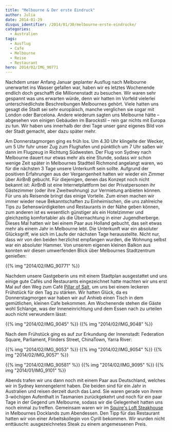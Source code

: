 ```yaml
---
title: "Melbourne & Der erste Eindruck"
author: Julia
date: 2014-01-29
disqus_identifier: /2014/01/30/melbourne-erste-eindrucke/
categories:
  - Australien
tags:
  - Ausflug
  - Cafe
  - Melbourne
  - Reise
  - Restaurant
hero: 2014/02/IMG_90771
---
```


Nachdem unser Anfang Januar geplanter Ausflug nach Melbourne unerwartet ins Wasser gefallen war, haben wir es letztes Wochenende endlich doch geschafft die
Millionenstadt zu besuchen.<!--more--> Wir waren sehr gespannt was uns erwarten würde, denn wir hatten im Vorfeld vielerlei unterschiedlichste Beschreibungen Melbournes
gehört. Viele hatten uns gesagt die Stadt sei sehr europäisch, manche verglichen sie sogar mit London oder Barcelona. Andere wiederum sagten uns Melbourne
hätte &#8211; abgesehen von einigen Gebäuden im Barockstil &#8211; rein gar nichts mit Europa zu tun. Wir haben uns innerhalb der drei Tage unser ganz
eigenes Bild von der Stadt gemacht, aber dazu später mehr.

Am Donnerstagmorgen ging es früh los. Um 4.30 Uhr klingelte der Wecker, um 5 Uhr fuhr unser Zug zum Flughafen und pünktlich um 7 Uhr saßen wir dann im
Flugzeug in Richtung Südwesten. Der Flug von Sydney nach Melbourne dauert nur etwas mehr als eine Stunde, sodass wir schon wenige Zeit später in
Melbournes Stadtteil Richmond angelangt waren, wo für die nächsten 3 Tage unsere Unterkunft sein sollte. Aufgrund der positiven Erfahrungen aus der
Vergangenheit hatten wir wieder ein Zimmer über AirBnB gebucht. Für diejenigen, denen das Konzept noch nicht bekannt ist: AirBnB ist eine Internetplattform
bei der Privatpersonen ihr Gästezimmer (oder ihre Zweitwohnung) zur Vermietung anbieten können. Für uns als Reisende bringt das einige Vorteile. Zum einen
machen wir immer wieder neue Bekanntschaften zu Einheimischen, die uns zahlreiche Tips zu Sehenswürdigkeiten und Restaurants in der Nähe geben können, zum
anderen ist es wesentlich günstiger als ein Hotelzimmer und gleichzeitig komfortabler als die Übernachtung in einer Jugendherberge. Dieses Mal hatten wir
bei einem Paar aus Holland gebucht, das seit etwas mehr als einem Jahr in Melbourne lebt. Die Unterkunft war ein absoluter Glücksgriff, wie sich im Laufe
der nächsten Tage herausstellte. Nicht nur, dass wir von den beiden herzlichst empfangen wurden, die Wohnung selbst war ein absoluter Hammer. Von unserem
eigenen kleinen Balkon aus konnten wir diesen umwerfenden Blick über Melbournes Stadtzentrum genießen:

{{% img "2014/02/IMG_90771" %}}

Nachdem unsere Gastgeberin uns mit einem Stadtplan ausgestattet und uns einige gute Cafés und Restaurants eingezeichnet hatte machten wir uns erst Mal auf
den Weg zum Café [Pillar of Salt](http://www.pillarofsalt.com.au), um uns bei einem leckeren Frühstück für den Tag zu stärken. Wir hatten Glück, da es Donnerstagmorgen war haben wir
auf Anhieb einen Tisch in dem gemütlichen, kleinen Cafe bekommen. Am Wochenende stehen die Gäste wohl Schlange, was der Inneneinrichtung und dem Essen nach
zu urteilen auch nicht verwundern lässt:

{{% img "2014/02/IMG_9045" %}}
{{% img "2014/02/IMG_9048" %}}

Nach dem Frühstück ging es auf zur Erkundung der Innenstadt: Federation Square, Parliament, Flinders Street, ChinaTown, Yarra River:

{{% img "2014/02/IMG_9053" %}}
{{% img "2014/02/IMG_9054" %}}
{{% img "2014/02/IMG_9057" %}}

{{% img "2014/02/IMG_90581" %}}
{{% img "2014/02/IMG_9095" %}}
{{% img "2014/01/IMG_9101" %}}

Abends trafen wir uns dann noch mit einem Paar aus Deutschland, welches wir in Sydney kennengelernt haben. Die beiden sind für ein Jahr in Australien und
reisen derzeit durch das Land. Sie waren gerade von ihrem 3-wöchigen Aufenthalt in Tasmanien zurückgekehrt und noch für ein paar Tage in der Gegend um
Melbourne, sodass wir die Gelegenheit hatten uns noch einmal zu treffen. Gemeinsam waren wir im [Squire's Loft Steakhouse](http://www.squiresloft.com.au/)
in Melbournes Docklands zum Abendessen. Den Tipp für das Restaurant hatten wir von einer Arbeitskollegin von Cyrill bekommen. Wir wurden nicht enttäuscht:
ausgezeichnetes Steak zu einem angemessenen Preis.
